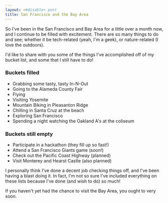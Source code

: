 ```yaml
---
layout: <#disable> post
title: San Francisco and the Bay Area
---
```


So I've been in the San Francisco and Bay Area for a little over a month now, and I continue to be filled with excitement. There are so many things to do and see; whether it be tech-related (yeah, I'm a geek), or nature-related (I love the outdoors).

I'd like to share with you some of the things I've accomplished off of my bucket list, and some that I still have to do!

### Buckets filled

* Grabbing some tasty, tasty In-N-Out
* Going to the Alameda County Fair
* Flying
* Visiting Yosemite
* Mountain Biking in Pleasanton Ridge
* Chilling in Santa Cruz at the beach
* Exploring San Francisco
* Spending a night watching the Oakland A's at the coliseum

### Buckets still empty

* Participate in a hackathon (they fill up so fast!)
* Attend a San Francisco Giants game (soon!)
* Check out the Pacific Coast Highway (planned)
* Visit Monterey and Hearst Castle (also planned)

I personally think I've done a decent job checking things off, and I've been having a blast doing it. In fact, I'm not so sure I've included everything on these lists because I've done (and wish to do) so much!

If you haven't yet had the chance to visit the Bay Area, you ought to very soon.
